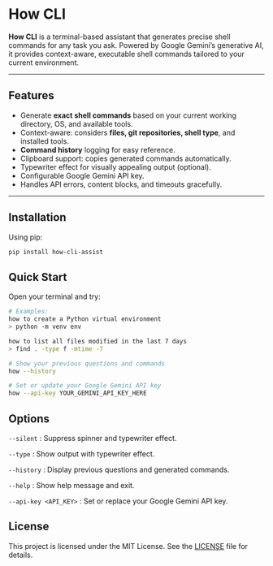 # How CLI

**How CLI** is a terminal-based assistant that generates precise shell commands for any task you ask. Powered by Google Gemini’s generative AI, it provides context-aware, executable shell commands tailored to your current environment.

---

## Features

- Generate **exact shell commands** based on your current working directory, OS, and available tools.
- Context-aware: considers **files, git repositories, shell type**, and installed tools.
- **Command history** logging for easy reference.
- Clipboard support: copies generated commands automatically.
- Typewriter effect for visually appealing output (optional).
- Configurable Google Gemini API key.
- Handles API errors, content blocks, and timeouts gracefully.

---

## Installation

Using pip:

```bash
pip install how-cli-assist
```

## Quick Start

Open your terminal and try:

```bash
# Examples:
how to create a Python virtual environment
> python -m venv env

how to list all files modified in the last 7 days
> find . -type f -mtime -7

# Show your previous questions and commands
how --history

# Set or update your Google Gemini API key
how --api-key YOUR_GEMINI_API_KEY_HERE
```

## Options

`--silent` : Suppress spinner and typewriter effect.

`--type` : Show output with typewriter effect.

`--history` : Display previous questions and generated commands.

`--help` : Show help message and exit.

`--api-key <API_KEY>` : Set or replace your Google Gemini API key.

## License

This project is licensed under the MIT License. See the [LICENSE](LICENSE) file for details.
